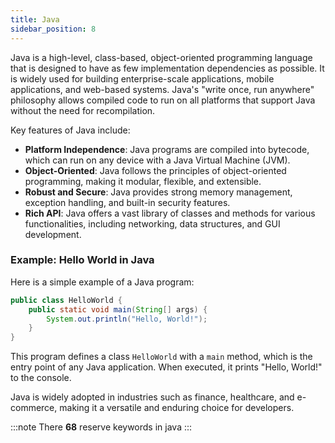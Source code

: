 ```yaml
---
title: Java 
sidebar_position: 8
---
```

Java is a high-level, class-based, object-oriented programming language that is designed to have as few implementation dependencies as possible. It is widely used for building enterprise-scale applications, mobile applications, and web-based systems. Java's "write once, run anywhere" philosophy allows compiled code to run on all platforms that support Java without the need for recompilation.

Key features of Java include:
- **Platform Independence**: Java programs are compiled into bytecode, which can run on any device with a Java Virtual Machine (JVM).
- **Object-Oriented**: Java follows the principles of object-oriented programming, making it modular, flexible, and extensible.
- **Robust and Secure**: Java provides strong memory management, exception handling, and built-in security features.
- **Rich API**: Java offers a vast library of classes and methods for various functionalities, including networking, data structures, and GUI development.

### Example: Hello World in Java

Here is a simple example of a Java program:

```java
public class HelloWorld {
    public static void main(String[] args) {
        System.out.println("Hello, World!");
    }
}
```

This program defines a class `HelloWorld` with a `main` method, which is the entry point of any Java application. When executed, it prints "Hello, World!" to the console.

Java is widely adopted in industries such as finance, healthcare, and e-commerce, making it a versatile and enduring choice for developers.

:::note
There **68** reserve keywords in java
:::
